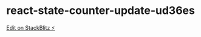 # react-state-counter-update-ud36es

[Edit on StackBlitz ⚡️](https://stackblitz.com/edit/react-state-counter-update-example-ud36es)